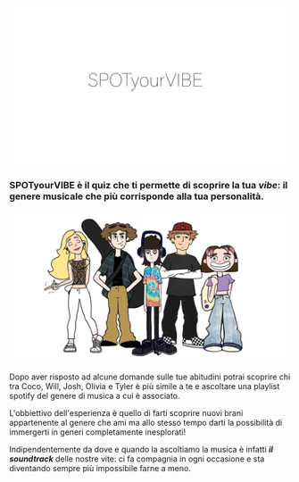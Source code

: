 
![logo](./MATERIALI/Immagini/titolo%20colorato.gif)
		
### SPOTyourVIBE è il quiz che ti permette di scoprire la tua ***vibe***: il genere musicale che più corrisponde alla tua personalità. 
		
        
![logo](./MATERIALI/Immagini/gruppo.png)

Dopo aver risposto ad alcune domande sulle tue abitudini potrai scoprire chi tra Coco, Will, Josh, Olivia e Tyler è più simile a te e ascoltare una playlist spotify del genere di musica a cui è associato.


L'obbiettivo dell'esperienza è quello di farti scoprire nuovi brani appartenente al genere che ami ma allo stesso tempo darti la possibilità di immergerti in generi completamente inesplorati!

Indipendentemente da dove e quando la ascoltiamo la musica è infatti ***il soundtrack*** delle nostre vite: ci fa compagnia in ogni occasione e sta diventando sempre più impossibile farne a meno.